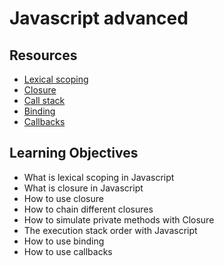 # Javascript advanced

## Resources
* [Lexical scoping](https://intranet.alxswe.com/rltoken/gtNKxnTsTcqTHxSO7IxG1A)
* [Closure](https://intranet.alxswe.com/rltoken/nkUIwlOmos3Dp5H48xB8NA)
* [Call stack](https://intranet.alxswe.com/rltoken/m4N2NfiZaD3DuHT16DXndg)
* [Binding](https://intranet.alxswe.com/rltoken/e4qDWCEOZPHUGqYizpR0oA)
* [Callbacks](https://intranet.alxswe.com/rltoken/0FyfBzMjE_PwuHplDFD36A)

## Learning Objectives
* What is lexical scoping in Javascript
* What is closure in Javascript
* How to use closure
* How to chain different closures
* How to simulate private methods with Closure
* The execution stack order with Javascript
* How to use binding
* How to use callbacks

